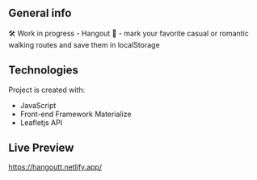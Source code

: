 ## General info

🛠 Work in progress - Hangout 👣 - mark your favorite casual or romantic walking routes and save them in localStorage

## Technologies

Project is created with:

- JavaScript
- Front-end Framework Materialize
- Leafletjs API

## Live Preview

https://hangoutt.netlify.app/
